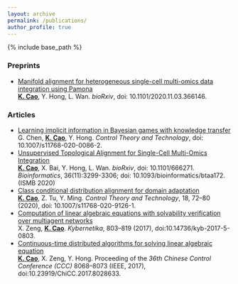 ```yaml
---
layout: archive
permalink: /publications/
author_profile: true
---
```


{% include base_path %}
### Preprints
* [Manifold alignment for heterogeneous single-cell multi-omics data integration using Pamona](https://www.biorxiv.org/content/10.1101/2020.11.03.366146v1)<br>
**<u>K. Cao</u>**, Y. Hong, L. Wan. *bioRxiv*, doi: 10.1101/2020.11.03.366146.

### Articles
* [Learning implicit information in Bayesian games with knowledge transfer](https://link.springer.com/article/10.1007/s11768-020-0086-2)<br>
G. Chen, **<u>K. Cao</u>**, Y. Hong. *Control Theory and Technology*, doi: 10.1007/s11768-020-0086-2.
  <br>
* [Unsupervised Topological Alignment for Single-Cell Multi-Omics Integration](https://academic.oup.com/bioinformatics/article/36/Supplement_1/i48/5870490)<br>
**<u>K. Cao</u>**, X. Bai, Y. Hong, L. Wan. *bioRxiv*, doi: 10.1101/666271.<br>
*Bioinformatics*, 36(11):3299-3306; doi: 10.1093/bioinformatics/btaa172.<br>
(ISMB 2020)
  <br>
* [Class conditional distribution alignment for domain adaptation](https://link.springer.com/article/10.1007/s11768-020-9126-1)<br>
**<u>K. Cao</u>**, Z. Tu, Y. Ming. *Control Theory and Technology*, 18, 72–80 (2020), doi: 10.1007/s11768-020-9126-1.
  <br>
* [Computation of linear algebraic equations with solvability verification over multiagent networks](https://www.kybernetika.cz/content/2017/5/803/paper.pdf)<br>
X. Zeng, **<u>K. Cao</u>**. *Kybernetika*, 803–819 (2017), doi:10.14736/kyb-2017-5-0803.
  <br>
* [Continuous-time distributed algorithms for solving linear algebraic equation](https://ieeexplore.ieee.org/document/8028633)<br>
**<u>K. Cao</u>**, X. Zeng, Y. Hong. Proceeding of the *36th Chinese Control Conference (CCC)* 8068–8073 (IEEE, 2017), doi:10.23919/ChiCC.2017.8028633.
